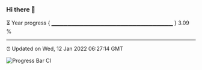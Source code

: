 ### Hi there 👋

⏳ Year progress { ▁▁▁▁▁▁▁▁▁▁▁▁▁▁▁▁▁▁▁▁▁▁▁▁▁▁▁▁▁▁ } 3.09 %

---

⏰ Updated on Wed, 12 Jan 2022 06:27:14 GMT

![Progress Bar CI](https://github.com/ZhaoGui/ZhaoGui/workflows/Progress%20Bar%20CI/badge.svg)
